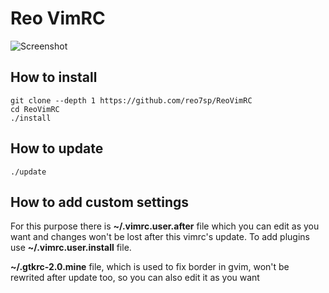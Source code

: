 # **Reo VimRC**

![Screenshot](http://i.imgur.com/SkHZbHa.png)

## How to install

    git clone --depth 1 https://github.com/reo7sp/ReoVimRC
    cd ReoVimRC
    ./install


## How to update

    ./update


## How to add custom settings
For this purpose there is **~/.vimrc.user.after** file which you can edit as you want and changes won't be lost after this vimrc's update. To add plugins use **~/.vimrc.user.install** file.

**~/.gtkrc-2.0.mine** file, which is used to fix border in gvim, won't be rewrited after update too, so you can also edit it as you want
